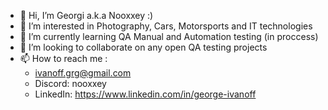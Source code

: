 - 👋 Hi, I’m Georgi a.k.a Nooxxey :)
- 👀 I’m interested in Photography, Cars, Motorsports and IT technologies
- 🌱 I’m currently learning QA Manual and Automation testing (in proccess)
- 💞️ I’m looking to collaborate on any open QA testing projects
- 📫 How to reach me :
    - ivanoff.grg@gmail.com
    - Discord: nooxxey
    - LinkedIn: https://www.linkedin.com/in/george-ivanoff

<!---
nOoxxey/nOoxxey is a ✨ special ✨ repository because its `README.md` (this file) appears on your GitHub profile.
You can click the Preview link to take a look at your changes.
--->
